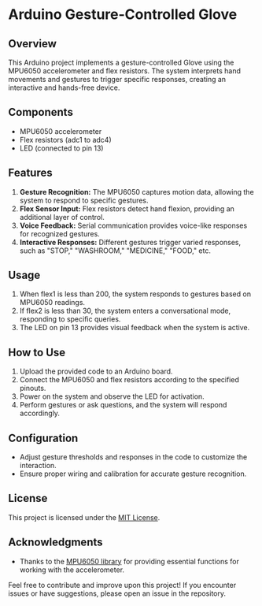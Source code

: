 # Arduino Gesture-Controlled Glove
## Overview
This Arduino project implements a gesture-controlled Glove using the MPU6050 accelerometer and flex resistors. The system interprets hand movements and gestures to trigger specific responses, creating an interactive and hands-free device.

## Components
- MPU6050 accelerometer
- Flex resistors (adc1 to adc4)
- LED (connected to pin 13)

## Features
1. **Gesture Recognition:** The MPU6050 captures motion data, allowing the system to respond to specific gestures.
2. **Flex Sensor Input:** Flex resistors detect hand flexion, providing an additional layer of control.
3. **Voice Feedback:** Serial communication provides voice-like responses for recognized gestures.
4. **Interactive Responses:** Different gestures trigger varied responses, such as "STOP," "WASHROOM," "MEDICINE," "FOOD," etc.

## Usage
1. When flex1 is less than 200, the system responds to gestures based on MPU6050 readings.
2. If flex2 is less than 30, the system enters a conversational mode, responding to specific queries.
3. The LED on pin 13 provides visual feedback when the system is active.

## How to Use
1. Upload the provided code to an Arduino board.
2. Connect the MPU6050 and flex resistors according to the specified pinouts.
3. Power on the system and observe the LED for activation.
4. Perform gestures or ask questions, and the system will respond accordingly.

## Configuration
- Adjust gesture thresholds and responses in the code to customize the interaction.
- Ensure proper wiring and calibration for accurate gesture recognition.

## License
This project is licensed under the [MIT License](LICENSE).

## Acknowledgments
- Thanks to the [MPU6050 library](https://github.com/ElectronicCats/mpu6050) for providing essential functions for working with the accelerometer.

Feel free to contribute and improve upon this project! If you encounter issues or have suggestions, please open an issue in the repository.
